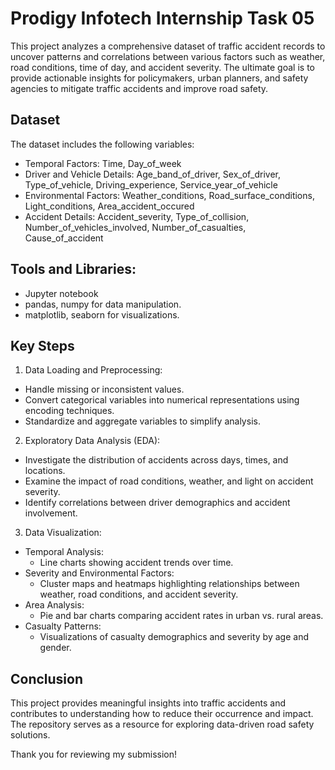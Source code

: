 
# Prodigy Infotech Internship Task 05

This project analyzes a comprehensive dataset of traffic accident records to uncover patterns and correlations between various factors such as weather, road conditions, time of day, and accident severity. The ultimate goal is to provide actionable insights for policymakers, urban planners, and safety agencies to mitigate traffic accidents and improve road safety.
## Dataset

The dataset includes the following variables:

* Temporal Factors: Time, Day_of_week
* Driver and Vehicle Details: Age_band_of_driver, Sex_of_driver, Type_of_vehicle,  Driving_experience, Service_year_of_vehicle
* Environmental Factors: Weather_conditions, Road_surface_conditions, Light_conditions, Area_accident_occured
* Accident Details: Accident_severity, Type_of_collision, Number_of_vehicles_involved, Number_of_casualties, Cause_of_accident
## Tools and Libraries:

* Jupyter notebook 
* pandas, numpy for data manipulation.
* matplotlib, seaborn for visualizations.
## Key Steps

1. Data Loading and Preprocessing:

* Handle missing or inconsistent values.
* Convert categorical variables into numerical representations using encoding techniques.
* Standardize and aggregate variables to simplify analysis.

2. Exploratory Data Analysis (EDA):

* Investigate the distribution of accidents across days, times, and locations.
* Examine the impact of road conditions, weather, and light on accident severity.
* Identify correlations between driver demographics and accident involvement.

3. Data Visualization:

* Temporal Analysis:
    * Line charts showing accident trends over time.
* Severity and Environmental Factors:
    * Cluster maps and heatmaps highlighting relationships between weather, road conditions, and accident severity.
* Area Analysis:
    * Pie and bar charts comparing accident rates in urban vs. rural areas.
* Casualty Patterns:
    * Visualizations of casualty demographics and severity by age and gender.


## Conclusion

This project provides meaningful insights into traffic accidents and contributes to understanding how to reduce their occurrence and impact. The repository serves as a resource for exploring data-driven road safety solutions.

Thank you for reviewing my submission!